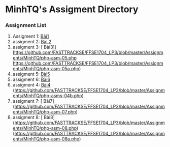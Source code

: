 # MinhTQ's Assigment Directory

### Assignment List

1. Assigment 1: [Bài1](https://github.com/FASTTRACKSE/FFSE1704_LP3/blob/master/Assignments/MinhTQ/php-asm-01.php)<br>
2. assigment 2: [Bài 2](https://github.com/FASTTRACKSE/FFSE1704_LP3/blob/master/Assignments/MinhTQ/php-asm-02.php)<br>
3. assigment 3: [ Bài3]( https://github.com/FASTTRACKSE/FFSE1704_LP3/blob/master/Assignments/MinhTQ/php-asm-05.php<br>
                         https://github.com/FASTTRACKSE/FFSE1704_LP3/blob/master/Assignments/MinhTQ/php-asm-05a.php)<br>
4. assigment 5: [ Bài5](https://github.com/FASTTRACKSE/FFSE1704_LP3/commit/a84e09439eac20620b3879eeba2ee906735635bc)<br>
5. assigment 6: [ Bài6](https://github.com/FASTTRACKSE/FFSE1704_LP3/commit/a32548d3e568a61f4379a8ca38ae7aa4f295e8f4)<br>
6. assigment 4: [ Bài4](https://github.com/FASTTRACKSE/FFSE1704_LP3/blob/master/Assignments/MinhTQ/php-asms-04.php)<br>
                      (https://github.com/FASTTRACKSE/FFSE1704_LP3/blob/master/Assignments/MinhTQ/php-asms-04b.php)<br>
7. assigment 7: [ Bài7] (https://github.com/FASTTRACKSE/FFSE1704_LP3/blob/master/Assignments/MinhTQ/php-asm-07.php)
8. assigment 8: [ Bài8] (https://github.com/FASTTRACKSE/FFSE1704_LP3/blob/master/Assignments/MinhTQ/php-asm-08.php)
                         (https://github.com/FASTTRACKSE/FFSE1704_LP3/blob/master/Assignments/MinhTQ/php-asm-08a.php)                     
